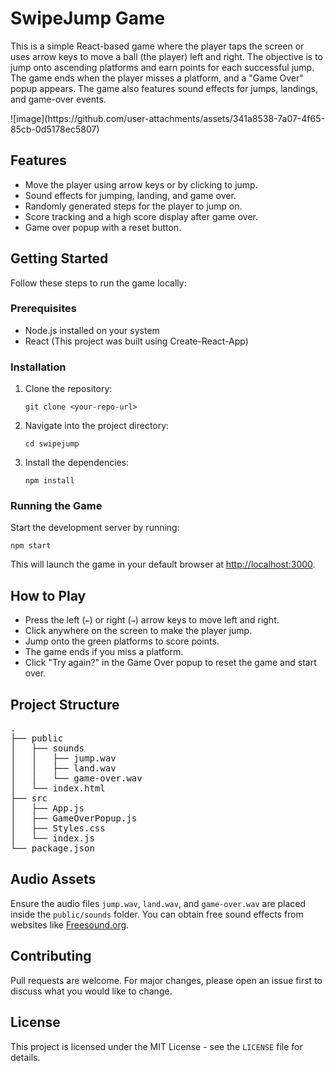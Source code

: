 # <h1>SwipeJump Game</h1>

<p>This is a simple React-based game where the player taps the screen or uses arrow keys to move a ball (the player) left and right. The objective is to jump onto ascending platforms and earn points for each successful jump. The game ends when the player misses a platform, and a "Game Over" popup appears. The game also features sound effects for jumps, landings, and game-over events.</p>
![image](https://github.com/user-attachments/assets/341a8538-7a07-4f65-85cb-0d5178ec5807)

## <h2>Features</h2>

<ul>
  <li>Move the player using arrow keys or by clicking to jump.</li>
  <li>Sound effects for jumping, landing, and game over.</li>
  <li>Randomly generated steps for the player to jump on.</li>
  <li>Score tracking and a high score display after game over.</li>
  <li>Game over popup with a reset button.</li>
</ul>

## <h2>Getting Started</h2>

<p>Follow these steps to run the game locally:</p>

### <h3>Prerequisites</h3>
<ul>
  <li>Node.js installed on your system</li>
  <li>React (This project was built using Create-React-App)</li>
</ul>

### <h3>Installation</h3>
<ol>
  <li>Clone the repository:</li>
  <pre><code>git clone &lt;your-repo-url&gt;</code></pre>
  
  <li>Navigate into the project directory:</li>
  <pre><code>cd swipejump</code></pre>

  <li>Install the dependencies:</li>
  <pre><code>npm install</code></pre>
</ol>

### <h3>Running the Game</h3>
<p>Start the development server by running:</p>
<pre><code>npm start</code></pre>
<p>This will launch the game in your default browser at <a href="http://localhost:3000">http://localhost:3000</a>.</p>

## <h2>How to Play</h2>

<ul>
  <li>Press the left (<code>&larr;</code>) or right (<code>&rarr;</code>) arrow keys to move left and right.</li>
  <li>Click anywhere on the screen to make the player jump.</li>
  <li>Jump onto the green platforms to score points.</li>
  <li>The game ends if you miss a platform.</li>
  <li>Click "Try again?" in the Game Over popup to reset the game and start over.</li>
</ul>

## <h2>Project Structure</h2>
<pre>
.
├── public
│   ├── sounds
│   │   ├── jump.wav
│   │   ├── land.wav
│   │   └── game-over.wav
│   └── index.html
├── src
│   ├── App.js
│   ├── GameOverPopup.js
│   ├── Styles.css
│   └── index.js
└── package.json
</pre>

## <h2>Audio Assets</h2>

<p>Ensure the audio files <code>jump.wav</code>, <code>land.wav</code>, and <code>game-over.wav</code> are placed inside the <code>public/sounds</code> folder. You can obtain free sound effects from websites like <a href="https://freesound.org">Freesound.org</a>.</p>

## <h2>Contributing</h2>

<p>Pull requests are welcome. For major changes, please open an issue first to discuss what you would like to change.</p>

## <h2>License</h2>

<p>This project is licensed under the MIT License - see the <code>LICENSE</code> file for details.</p>
